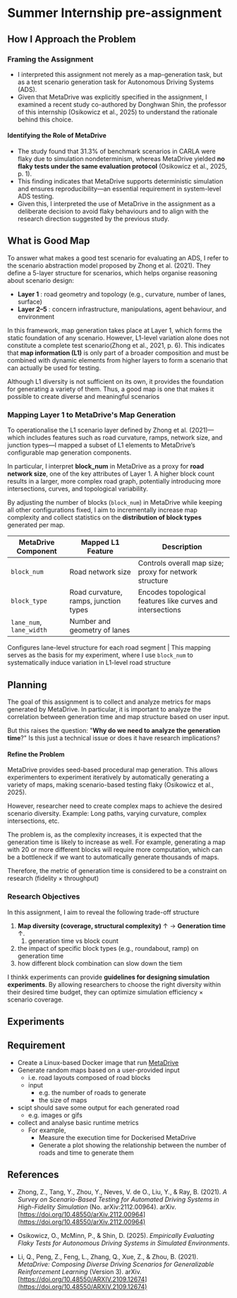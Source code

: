 # Summer Internship pre-assignment

## How I Approach the Problem

### Framing the Assignment
- I interpreted this assignment not merely as a map-generation task, but as a test scenario generation task for Autonomous Driving Systems (ADS).
- Given that MetaDrive was explicitly specified in the assignment, I examined a recent study co-authored by Donghwan Shin, the professor of this internship (Osikowicz et al., 2025) to understand the rationale behind this choice.

#### Identifying the Role of MetaDrive
- The study found that 31.3% of benchmark scenarios in CARLA were flaky due to simulation nondeterminism, whereas MetaDrive yielded **no flaky tests under the same evaluation protocol** (Osikowicz et al., 2025, p. 1).
- This finding indicates that MetaDrive supports deterministic simulation and ensures reproducibility—an essential requirement in system-level ADS testing.
- Given this, I interpreted the use of MetaDrive in the assignment as a deliberate decision to avoid flaky behaviours and to align with the research direction suggested by the previous study.

## What is Good Map

To answer what makes a good test scenario for evaluating an ADS, I refer to the scenario abstraction model proposed by Zhong et al. (2021). They define a 5-layer structure for scenarios, which helps organise reasoning about scenario design:
- **Layer 1** : road geometry and topology (e.g., curvature, number of lanes, surface)
- **Layer 2–5** : concern infrastructure, manipulations, agent behaviour, and environment

In this framework, map generation takes place at Layer 1, which forms the static foundation of any scenario. However, L1-level variation alone does not constitute a complete test scenario(Zhong et al., 2021, p. 6). This indicates that **map information (L1)** is only part of a broader composition and must be combined with dynamic elements from higher layers to form a scenario that can actually be used for testing.

Although L1 diversity is not sufficient on its own, it provides the foundation for generating a variety of them. Thus, a good map is one that makes it possible to create diverse and meaningful scenarios
### Mapping Layer 1 to MetaDrive's Map Generation
To operationalise the L1 scenario layer defined by Zhong et al. (2021)—which includes features such as road curvature, ramps, network size, and junction types—I mapped a subset of L1 elements to MetaDrive’s configurable map generation components.

In particular, I interpret **block_num** in MetaDrive as a proxy for **road network size**, one of the key attributes of Layer 1. A higher block count results in a larger, more complex road graph, potentially introducing more intersections, curves, and topological variability.

By adjusting the number of blocks (`block_num`) in MetaDrive while keeping all other configurations fixed, I aim to incrementally increase map complexity and collect statistics on the **distribution of block types** generated per map.

| MetaDrive Component      | Mapped L1 Feature                     | Description                                                |
| ------------------------ | ------------------------------------- | ---------------------------------------------------------- |
| `block_num`              | Road network size                     | Controls overall map size; proxy for network structure     |
| `block_type`             | Road curvature, ramps, junction types | Encodes topological features like curves and intersections |
| `lane_num`, `lane_width` | Number and geometry of lanes          | 

Configures lane-level structure for each road segment      |
This mapping serves as the basis for my experiment, where I use `block_num` to systematically induce variation in L1-level road structure
## Planning
The goal of this assignment is to collect and analyze metrics for maps generated by MetaDrive. In particular, it is important to analyze the correlation between generation time and map structure based on user input.

But this raises the question: "**Why do we need to analyze the generation time**?" Is this just a technical issue or does it have research implications?

#### Refine the Problem

MetaDrive provides seed-based procedural map generation. This allows experimenters to experiment iteratively by automatically generating a variety of maps, making scenario-based testing flaky (Osikowicz et al., 2025).

However, researcher need to create complex maps to achieve the desired scenario diversity. Example: Long paths, varying curvature, complex intersections, etc.

The problem is, as the complexity increases, it is expected that the generation time is likely to increase as well. For example, generating a map with 20 or more different blocks will require more computation, which can be a bottleneck if we want to automatically generate thousands of maps.

Therefore, the metric of generation time is considered to be a constraint on research (fidelity × throughput)

### Research Objectives
In this assignment, I aim to reveal the following trade-off structure

  1. **Map diversity (coverage, structural complexity)** ↑ → **Generation time** ↑.
	  1. generation time vs block count
  2. the impact of specific block types (e.g., roundabout, ramp) on generation time
  3. how different block combination can slow down the tiem

I thinkk experiments can provide **guidelines for designing simulation experiments**. By allowing researchers to choose the right diversity within their desired time budget, they can optimize simulation efficiency × scenario coverage.
## Experiments


## Requirement

- Create a Linux-based Docker image that run [MetaDrive](https://github.com/metadriverse/metadrive/)
- Generate random maps based on a user-provided input
  - i.e. road layouts composed of road blocks
  - input
    - e.g. the number of roads to generate
    - the size of maps
- scipt should save some output for each generated road
  - e.g. images or gifs
- collect and analyse basic runtime metrics
  - For example,
    - Measure the execution time for Dockerised MetaDrive
    - Generate a plot showing the relationship between the number of roads and time to generate them

## References

- Zhong, Z., Tang, Y., Zhou, Y., Neves, V. de O., Liu, Y., & Ray, B. (2021). _A Survey on Scenario-Based Testing for Automated Driving Systems in High-Fidelity Simulation_ (No. arXiv:2112.00964). arXiv. [https://doi.org/10.48550/arXiv.2112.00964](https://doi.org/10.48550/arXiv.2112.00964)

- Osikowicz, O., McMinn, P., & Shin, D. (2025). _Empirically Evaluating Flaky Tests for Autonomous Driving Systems in Simulated Environments_.

- Li, Q., Peng, Z., Feng, L., Zhang, Q., Xue, Z., & Zhou, B. (2021). _MetaDrive: Composing Diverse Driving Scenarios for Generalizable Reinforcement Learning_ (Version 3). arXiv. [https://doi.org/10.48550/ARXIV.2109.12674](https://doi.org/10.48550/ARXIV.2109.12674)
